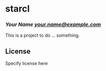 # starcl
### _Your Name <your.name@example.com>_

This is a project to do ... something.

## License

Specify license here

